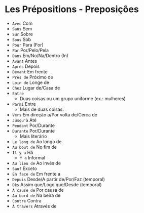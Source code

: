# Les Prépositions - Preposições

-   `Avec` Com
-   `Sans` Sem
-   `Sur` Sobre
-   `Sous` Sob
-   `Pour` Para (For)
-   `Par` Por/Pelo/Pela
-   `Dans` Em/No/Na/Dentro (In)
-   `Avant` Antes
-   `Après` Depois
-   `Devant` Em frente
-   `Près de` Próximo de
-   `Loin de` Longe de
-   `Chez` Lugar de/Casa de
-   `Entre`
    -   Duas coisas ou um grupo uniforme (ex.: mulheres)
-   `Parmi` Entre
    -   Mais de duas coisas.
-   `Vers` Em direção a/Por volta de/Cerca de
-   `Jusqu'à` Até
-   `Pendant` Por/Durante
-   `Durante` Por/Durante
    -   Mais literário
-   `Le long de` Ao longo de
-   `Au bout de` No fim de
-   `Il y a` Há
    -   `Y a` Informal
-   `Au lieu de` Ao invés de
-   `Sauf` Exceto
-   `En face de` Em frente a
-   `Depuis` Desde/A partir de/Por/Faz (temporal)
-   `Dès` Assim que/Logo que/Desde (temporal)
-   `À cause de` Por causa de
-   `Au bord de` Na beira de
-   `Contre` Contra
-   `À travers` Através de
